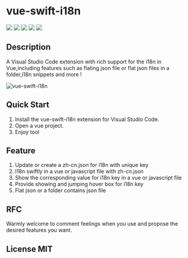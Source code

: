 # vue-swift-i18n

[![](https://vsmarketplacebadge.apphb.com/version/RichieChoo.vue-swift-i18n.svg
)](https://marketplace.visualstudio.com/items?itemName=RichieChoo.vue-swift-i18n)
[![](https://vsmarketplacebadge.apphb.com/installs-short/RichieChoo.vue-swift-i18n.svg
)](https://marketplace.visualstudio.com/items?itemName=RichieChoo.vue-swift-i18n)
[![](https://vsmarketplacebadge.apphb.com/downloads-short/RichieChoo.vue-swift-i18n.svg
)](https://marketplace.visualstudio.com/items?itemName=RichieChoo.vue-swift-i18n)
[![](https://vsmarketplacebadge.apphb.com/rating-short/RichieChoo.vue-swift-i18n.svg
)](https://marketplace.visualstudio.com/items?itemName=RichieChoo.vue-swift-i18n)
[![](https://vsmarketplacebadge.apphb.com/trending-monthly/RichieChoo.vue-swift-i18n.svg
)](https://marketplace.visualstudio.com/items?itemName=RichieChoo.vue-swift-i18n)


## Description
A Visual Studio Code extension with rich support for the i18n in Vue,including features such as flating json file or flat json files in a folder,i18n snippets and more !

![vue-swift-i18n](https://cdn.nlark.com/yuque/0/2020/gif/111625/1592184981019-4f136ddf-b31f-4102-9a60-8daa65aded6d.gif "vue-swift-i18n")

## Quick Start
1. Install the vue-swift-i18n extension for Visual Studio Code.
2. Open a vue project.
3. Enjoy tool



## Feature
1. Update  or create a zh-cn.json for i18n with unique key
2. I18n swiftly in a vue or javascript file with zh-cn.json
3. Show the  corresponding value for i18n key in a vue or javascript file
4. Provide showing and jumping hover box for i18n key
5. Flat json or a folder contains json file

## RFC
Warmly welcome to comment feelings when you use and propose the desired features you want.

## License MIT


